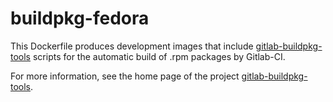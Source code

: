 # buildpkg-fedora

This Dockerfile produces development images that include [gitlab-buildpkg-tools](https://gitlab.com/Orange-OpenSource/gitlab-buildpkg-tools) scripts for the automatic build of .rpm packages by Gitlab-CI.

For more information, see the home page of the project [gitlab-buildpkg-tools](https://gitlab.com/Orange-OpenSource/gitlab-buildpkg-tools).
